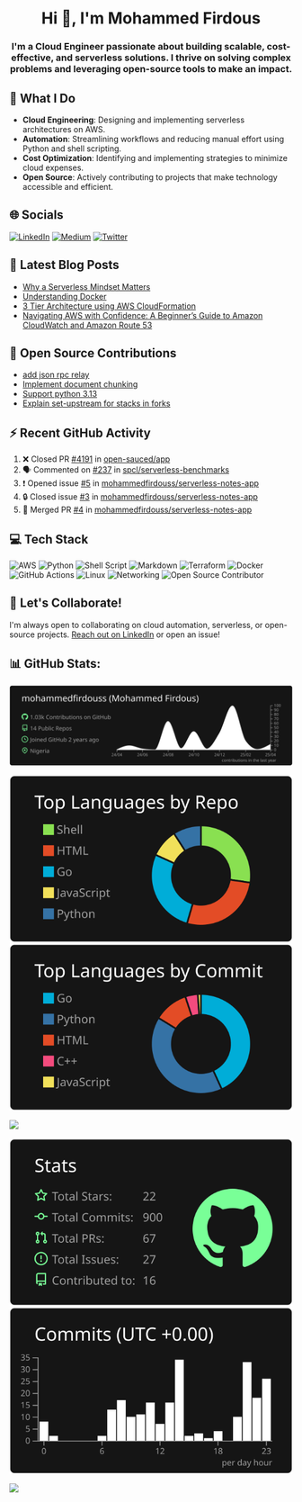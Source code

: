 <h1 align="center">Hi 👋, I'm Mohammed Firdous</h1>
<h3 align="center">I'm a Cloud Engineer passionate about building scalable, cost-effective, and serverless solutions. I thrive on solving complex problems and leveraging open-source tools to make an impact.</h3>

## 🚀 What I Do
- **Cloud Engineering**: Designing and implementing serverless architectures on AWS.
- **Automation**: Streamlining workflows and reducing manual effort using Python and shell scripting.
- **Cost Optimization**: Identifying and implementing strategies to minimize cloud expenses.
- **Open Source**: Actively contributing to projects that make technology accessible and efficient.

## 🌐 Socials
[![LinkedIn](https://img.shields.io/badge/LinkedIn-%230077B5.svg?logo=linkedin&logoColor=white)](https://www.linkedin.com/in/mohammedfirdousaraoye) [![Medium](https://img.shields.io/badge/Medium-12100E?logo=medium&logoColor=white)](https://medium.com/@mohammedfirdousaraoye) [![Twitter](https://img.shields.io/badge/Twitter-%231DA1F2.svg?logo=Twitter&logoColor=white)](https://twitter.com/iamfirdouss) 

## 📕 Latest Blog Posts
<!-- BLOG-POST-LIST:START -->
- [Why a Serverless Mindset Matters](https://medium.com/@mohammedfirdousaraoye/why-a-serverless-mindset-matters-a0103642631a?source=rss-19706121782c------2)
- [Understanding Docker](https://medium.com/@mohammedfirdousaraoye/understanding-docker-fdfc1edf3bbd?source=rss-19706121782c------2)
- [3 Tier Architecture using AWS CloudFormation](https://medium.com/@mohammedfirdousaraoye/3-tier-architecture-using-aws-cloudformation-419044db9587?source=rss-19706121782c------2)
- [Navigating AWS with Confidence: A Beginner’s Guide to Amazon CloudWatch and Amazon Route 53](https://medium.com/@mohammedfirdousaraoye/navigating-aws-with-confidence-a-beginners-guide-to-amazon-cloudwatch-and-amazon-route-53-38e1225cf0f0?source=rss-19706121782c------2)
<!-- BLOG-POST-LIST:END -->

## 🚀 Open Source Contributions
- [add json rpc relay](https://github.com/OpenElements/hedera-solo-action/pull/8)
- [Implement document chunking](https://github.com/mlsanigeria/speak-to-docs/pull/31)
- [Support python 3.13](https://github.com/collective/icalendar/pull/729)
- [Explain set-upstream for stacks in forks](https://gitlab.com/gitlab-org/cli/-/merge_requests/1723)

## ⚡ Recent GitHub Activity
<!--START_SECTION:activity-->
1. ❌ Closed PR [#4191](https://github.com/open-sauced/app/pull/4191) in [open-sauced/app](https://github.com/open-sauced/app)
2. 🗣 Commented on [#237](https://github.com/spcl/serverless-benchmarks/issues/237#issuecomment-2677237308) in [spcl/serverless-benchmarks](https://github.com/spcl/serverless-benchmarks)
3. ❗ Opened issue [#5](https://github.com/mohammedfirdouss/serverless-notes-app/issues/5) in [mohammedfirdouss/serverless-notes-app](https://github.com/mohammedfirdouss/serverless-notes-app)
4. 🔒 Closed issue [#3](https://github.com/mohammedfirdouss/serverless-notes-app/issues/3) in [mohammedfirdouss/serverless-notes-app](https://github.com/mohammedfirdouss/serverless-notes-app)
5. 🎉 Merged PR [#4](https://github.com/mohammedfirdouss/serverless-notes-app/pull/4) in [mohammedfirdouss/serverless-notes-app](https://github.com/mohammedfirdouss/serverless-notes-app)
<!--END_SECTION:activity-->

## 💻 Tech Stack
![AWS](https://img.shields.io/badge/AWS-%23FF9900.svg?style=for-the-badge&logo=amazon-aws&logoColor=white) 
![Python](https://img.shields.io/badge/python-3670A0?style=for-the-badge&logo=python&logoColor=ffdd54) 
![Shell Script](https://img.shields.io/badge/shell_script-%23121011.svg?style=for-the-badge&logo=gnu-bash&logoColor=white) 
![Markdown](https://img.shields.io/badge/markdown-%23000000.svg?style=for-the-badge&logo=markdown&logoColor=white) 
![Terraform](https://img.shields.io/badge/terraform-%235835CC.svg?style=for-the-badge&logo=terraform&logoColor=white) 
![Docker](https://img.shields.io/badge/docker-%230db7ed.svg?style=for-the-badge&logo=docker&logoColor=white) 
![GitHub Actions](https://img.shields.io/badge/GitHub_Actions-%232671E5.svg?style=for-the-badge&logo=github-actions&logoColor=white) 
![Linux](https://img.shields.io/badge/Linux-FCC624?style=for-the-badge&logo=linux&logoColor=black) 
![Networking](https://img.shields.io/badge/Networking-%23000000.svg?style=for-the-badge&logo=networking&logoColor=white) 
![Open Source Contributor](https://img.shields.io/badge/Open_Source_Contributor-%23000000.svg?style=for-the-badge&logo=open-source-initiative&logoColor=white)


## 🤝 Let's Collaborate!
I'm always open to collaborating on cloud automation, serverless, or open-source projects. [Reach out on LinkedIn](https://www.linkedin.com/in/mohammedfirdousaraoye) or open an issue!

## 📊 GitHub Stats:

[![](https://raw.githubusercontent.com/mohammedfirdouss/mohammedfirdouss/main/profile-summary-card-output/dark/0-profile-details.svg)](https://github.com/vn7n24fzkq/github-profile-summary-cards)

[![](https://raw.githubusercontent.com/mohammedfirdouss/mohammedfirdouss/main/profile-summary-card-output/dark/1-repos-per-language.svg)](https://github.com/vn7n24fzkq/github-profile-summary-cards) 
[![](https://raw.githubusercontent.com/mohammedfirdouss/mohammedfirdouss/main/profile-summary-card-output/dark/2-most-commit-language.svg)](https://github.com/vn7n24fzkq/github-profile-summary-cards)

![](https://github-readme-streak-stats.herokuapp.com/?user=mohammedfirdouss&theme=dark&hide_border=false)<br/>

[![](https://raw.githubusercontent.com/mohammedfirdouss/mohammedfirdouss/main/profile-summary-card-output/dark/3-stats.svg)](https://github.com/vn7n24fzkq/github-profile-summary-cards) 
[![](https://raw.githubusercontent.com/mohammedfirdouss/mohammedfirdouss/main/profile-summary-card-output/dark/4-productive-time.svg)](https://github.com/vn7n24fzkq/github-profile-summary-cards)

![](https://github-readme-stats.vercel.app/api/top-langs/?username=mohammedfirdouss&theme=dark&hide_border=false&include_all_commits=false&count_private=false&layout=compact)






